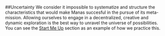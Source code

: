 ##Uncertainty
We consider it impossible to systematize and structure the characteristics that would make Manas succesful in the pursue of its meta-mission. Allowing ourselves to engage in a decentralized, creative and dynamic exploration is the best way to unravel the universe of possibilities. You can see the [Start Me Up](../09-start-me-up/0-start-me-up.md) section as an example of how we practice this.
